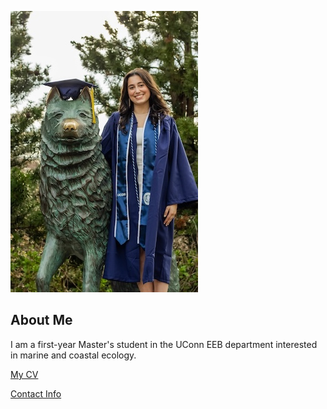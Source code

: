 ![Image of Rachel Levinson](GitHub.jpg)

## About Me
I am a first-year Master's student in the UConn EEB department interested in marine and coastal ecology.

[My CV](CV_Levinson.pdf)

[Contact Info](contact-info.html) 
